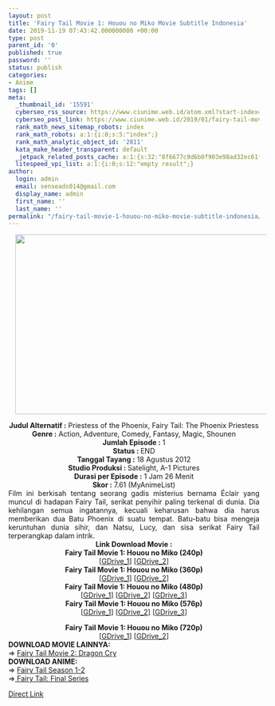 ```yaml
---
layout: post
title: 'Fairy Tail Movie 1: Houou no Miko Movie Subtitle Indonesia'
date: 2019-11-19 07:43:42.000000000 +00:00
type: post
parent_id: '0'
published: true
password: ''
status: publish
categories:
- Anime
tags: []
meta:
  _thumbnail_id: '15591'
  cyberseo_rss_source: https://www.ciunime.web.id/atom.xml?start-index=3301&max-results=150
  cyberseo_post_link: https://www.ciunime.web.id/2019/01/fairy-tail-movie-1-houou-no-miko-movie.html
  rank_math_news_sitemap_robots: index
  rank_math_robots: a:1:{i:0;s:5:"index";}
  rank_math_analytic_object_id: '2811'
  kata_make_header_transparent: default
  _jetpack_related_posts_cache: a:1:{s:32:"8f6677c9d6b0f903e98ad32ec61f8deb";a:2:{s:7:"expires";i:1651544957;s:7:"payload";a:0:{}}}
  litespeed_vpi_list: a:1:{i:0;s:12:"empty result";}
author:
  login: admin
  email: senseads014@gmail.com
  display_name: admin
  first_name: ''
  last_name: ''
permalink: "/fairy-tail-movie-1-houou-no-miko-movie-subtitle-indonesia/"
---
```

<div class="separator" style="clear: both; text-align: center;"><a href="https://3.bp.blogspot.com/-NYsrgaUsK5g/XEnEX6WNO2I/AAAAAAAAIRM/4zcafGEVef0Kp_yof8U7IuPjtFJwZ4hsgCLcBGAs/s1600/Fairy%2BTail%2BMovie%2B1%2B-%2BHouou%2Bno%2BMiko.jpg" imageanchor="1" style="margin-left: 1em; margin-right: 1em;"><img border="0" data-original-height="720" data-original-width="1280" height="360" src="{{ site.baseurl }}/assets/2019/11/Fairy%2BTail%2BMovie%2B1%2B-%2BHouou%2Bno%2BMiko.jpg" width="640" /></a></div>
<p>
<div style="text-align: center;"><b>Judul</b><b><b> Alternatif</b> :</b> Priestess of the Phoenix, Fairy Tail: The Phoenix Priestess</div>
<div style="text-align: center;"><b><b>Genre :</b></b> Action, Adventure, Comedy, Fantasy, Magic, Shounen</div>
<div style="text-align: center;"><b>Jumlah Episode :</b> 1<br /><b>Status :&nbsp;</b>END<br /><b>Tanggal Tayang :</b> 18 Agustus 2012<br /><b>Studio Produksi : </b>Satelight, A-1 Pictures<br /><b>Durasi per Episode :</b> 1 Jam 26 Menit</div>
<div style="text-align: center;"><b>Skor :</b> 7.61 (MyAnimeList)</div>
<div style="text-align: center;"></div>
<div style="text-align: justify;">Film ini berkisah tentang seorang gadis misterius bernama Éclair yang muncul di hadapan Fairy Tail, serikat penyihir paling terkenal di dunia. Dia kehilangan semua ingatannya, kecuali keharusan bahwa dia harus memberikan dua Batu Phoenix di suatu tempat. Batu-batu bisa mengeja keruntuhan dunia sihir, dan Natsu, Lucy, dan sisa serikat Fairy Tail terperangkap dalam intrik.</div>
<div style="text-align: justify;"></div>
<div style="text-align: justify;"></div>
<div style="text-align: center;"><b>Link Download Movie :</b></div>
<div style="text-align: center;">
<div style="text-align: center;"><b>Fairy Tail Movie 1: Houou no Miko (240p)</b></div>
<div style="text-align: center;">[<a href="https://drive.google.com/uc?id=1nc7iNWGeIUGfVhJx5Z5Khh7iCwqALEiG" target="_blank" rel="noopener">GDrive_1</a>] [<a href="https://drive.google.com/uc?id=1S7_SQu9O1Di4QVFveiXfx7ZN7M1Bg8AD" target="_blank" rel="noopener">GDrive_2</a>]</div>
<div style="text-align: center;"></div>
<div style="text-align: center;"><b>Fairy Tail Movie 1: Houou no Miko (360p)</b></div>
<div style="text-align: center;">[<a href="https://drive.google.com/uc?id=1MFJaQgyiBh71wH7Z0ijWyT6u3W7m8sdX" target="_blank" rel="noopener">GDrive_1</a>] [<a href="https://drive.google.com/uc?id=1W6zHSW-o-6rhYWDgknE7os-UL5ySvhNQ" target="_blank" rel="noopener">GDrive_2</a>]</div>
<div style="text-align: center;"></div>
</div>
<div style="text-align: center;"><b>Fairy Tail Movie 1: Houou no Miko (480p)</b></div>
<div style="text-align: center;">[<a href="https://drive.google.com/uc?id=15gCPNyWLByUaCCtPVsNFQORbCS7Pmu8j&amp;export=download" target="_blank" rel="noopener">GDrive_1</a>] [<a href="https://drive.google.com/uc?id=1Qq8dW_YN7WYoy9qvg_n2nhUQ-59iMFmY" target="_blank" rel="noopener">GDrive_2</a>] [<a href="https://drive.google.com/uc?export=download&amp;id=18l6dLeAnpjuWWoRHJoTix9DrLZCuW-t8" target="_blank" rel="noopener">GDrive_3</a>]</div>
<div style="text-align: center;"></div>
<div style="text-align: center;"><b>Fairy Tail Movie 1: Houou no Miko (576p)</b><br />[<a href="https://drive.google.com/uc?export=download&amp;id=1RAEZEVix3mfyeB0RKh3kVHReOBNRLfS8" target="_blank" rel="noopener">GDrive_1</a>] [<a href="https://drive.google.com/uc?export=download&amp;id=13lel6vZ7g3CAFH250b_6v-SNnMQNxmVN" target="_blank" rel="noopener">GDrive_2</a>] [<a href="https://drive.google.com/uc?export=download&amp;id=1IcIQ87aTL_IEiTxz5goNLTGhJel1opgk" target="_blank" rel="noopener">GDrive_3</a>]</p>
</div>
<div style="text-align: center;"><b>Fairy Tail Movie 1: Houou no Miko (720p)</b><br />[<a href="https://drive.google.com/uc?export=download&amp;id=1YtY8ILiBdFQriv2bx4sAt-IjYuCM-U8v" target="_blank" rel="noopener">GDrive_1</a>] [<a href="https://drive.google.com/uc?id=1dxWENditj4G4G5TwUw_80g42bFhxnS_a" target="_blank" rel="noopener">GDrive_2</a>]
<div style="text-align: left;"></div>
<div style="text-align: left;"></div>
<div style="text-align: left;"><b>DOWNLOAD MOVIE LAINNYA:</b></div>
<div style="text-align: left;"></div>
<div style="text-align: left;">=&gt;&nbsp;<a href="https://www.ciunime.web.id/2019/01/fairy-tail-movie-2-dragon-cry-movie.html" target="_blank" rel="noopener">Fairy Tail Movie 2: Dragon Cry</a></div>
<div style="text-align: left;"></div>
<div style="text-align: left;"><b>DOWNLOAD ANIME:</b></div>
<div style="text-align: left;"></div>
<div style="text-align: left;">=&gt;&nbsp;<a href="https://www.ciunime.web.id/2019/01/fairy-tail-episode-001-277-end-batch.html" target="_blank" rel="noopener">Fairy Tail Season 1-2</a></div>
<div style="text-align: left;">=&gt;<a href="https://www.ciunime.web.id/2019/09/fairy-tail-final-series-episode-01-51.html" target="_blank" rel="noopener">&nbsp;Fairy Tail: Final Series</a></p>
</div>
</div>
<link rel="stylesheet" href="https://cdnjs.cloudflare.com/ajax/libs/font-awesome/4.7.0/css/font-awesome.min.css" />
<div class="divbtn"> <a href="https://handymansurrender.com/fihup8buzv?key=94550f7ce39444073321dde3b8782f97" class="btn"><i class="fa fa-download"></i> Direct Link</a> </div>
